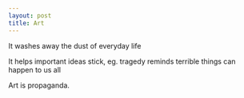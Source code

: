 ```yaml
---
layout: post
title: Art
---
```





It washes away the dust of everyday life

It helps important ideas stick, eg. tragedy reminds terrible things can happen to us all 

Art is propaganda. 




